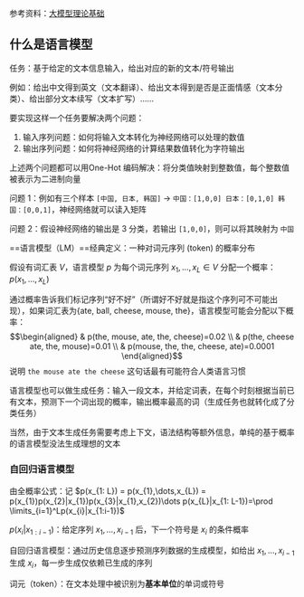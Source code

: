 参考资料：[大模型理论基础](https://datawhalechina.github.io/so-large-lm/)

## 什么是语言模型
任务：基于给定的文本信息输入，给出对应的新的文本/符号输出

例如：给出中文得到英文（文本翻译）、给出文本得到是否是正面情感（文本分类）、给出部分文本续写（文本扩写）……

要实现这样一个任务要解决两个问题：
1. 输入序列问题：如何将输入文本转化为神经网络可以处理的数值
2. 输出序列问题：如何将神经网络的计算结果数值转化为字符输出

上述两个问题都可以用One-Hot 编码解决：将分类值映射到整数值，每个整数值被表示为二进制向量

问题 1：例如有三个样本 `[中国, 日本, 韩国]` -> `中国：[1,0,0] 日本：[0,1,0] 韩国：[0,0,1]`，神经网络就可以读入矩阵 

问题 2：假设神经网络的输出是 3 分类，若输出 `[1,0,0]`，则可以将其映射为 `中国`

==语言模型（LM）==经典定义：一种对词元序列 (token) 的概率分布

假设有词汇表 $V$，语言模型 $p$ 为每个词元序列 $x_{1}, \dots, x_{L} \in V$ 分配一个概率：$p(x_{1},\dots,x_{L})$

通过概率告诉我们标记序列“好不好”（所谓好不好就是指这个序列可不可能出现），如果词汇表为{ate, ball, cheese, mouse, the}，语言模型可能会分配以下概率：
$$\begin{aligned}
& p(the, mouse, ate, the, cheese)=0.02
\\
& p(the, cheese ate, the, mouse)=0.01
\\
& p(mouse, the, the, cheese, ate)=0.0001
\end{aligned}$$
说明 `the mouse ate the cheese` 这句话最有可能符合人类语言习惯

语言模型也可以做生成任务：输入一段文本，并给定词表，在每个时刻根据当前已有文本，预测下一个词出现的概率，输出概率最高的词（生成任务也就转化成了分类任务）

当然，由于文本生成任务需要考虑上下文，语法结构等额外信息，单纯的基于概率的语言模型没法生成理想的文本

### 自回归语言模型

由全概率公式：记 $p(x_{1: L}) = p(x_{1},\dots,x_{L}) = p(x_{1})p(x_{2}|x_{1})p(x_{3}|x_{1},x_{2})\dots p(x_{L}|x_{1: L-1})=\prod \limits_{i=1}^Lp(x_{i}|x_{1:i-1})$

$p(x_{i}|x_{1:i-1})$：给定序列 $x_{1},\dots,x_{i-1}$ 后，下一个符号是 $x_{i}$ 的条件概率

自回归语言模型：通过历史信息逐步预测序列数据的生成模型，如给出 $x_{1},\dots,x_{i-1}$ 生成 $x_{i}$，每一步生成仅依赖已生成的序列

词元（token）：在文本处理中被识别为**基本单位**的单词或符号